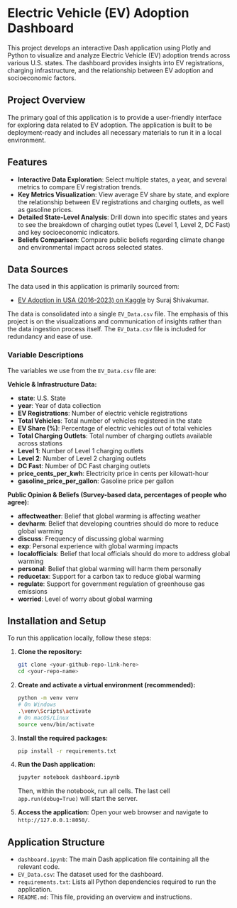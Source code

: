 # Electric Vehicle (EV) Adoption Dashboard

This project develops an interactive Dash application using Plotly and Python to visualize and analyze Electric Vehicle (EV) adoption trends across various U.S. states. The dashboard provides insights into EV registrations, charging infrastructure, and the relationship between EV adoption and socioeconomic factors.

## Project Overview

The primary goal of this application is to provide a user-friendly interface for exploring data related to EV adoption. The application is built to be deployment-ready and includes all necessary materials to run it in a local environment.

## Features

* **Interactive Data Exploration**: Select multiple states, a year, and several metrics to compare EV registration trends.
* **Key Metrics Visualization**: View average EV share by state, and explore the relationship between EV registrations and charging outlets, as well as gasoline prices.
* **Detailed State-Level Analysis**: Drill down into specific states and years to see the breakdown of charging outlet types (Level 1, Level 2, DC Fast) and key socioeconomic indicators.
* **Beliefs Comparison**: Compare public beliefs regarding climate change and environmental impact across selected states.

## Data Sources

The data used in this application is primarily sourced from:

* [EV Adoption in USA (2016-2023) on Kaggle](https://www.kaggle.com/datasets/surajshivakumar/ev-adoption-usa/data) by Suraj Shivakumar.

The data is consolidated into a single `EV_Data.csv` file. The emphasis of this project is on the visualizations and communication of insights rather than the data ingestion process itself. The `EV_Data.csv` file is included for redundancy and ease of use.

### Variable Descriptions

The variables we use from the `EV_Data.csv` file are:

**Vehicle & Infrastructure Data:**

* **state**: U.S. State
* **year**: Year of data collection
* **EV Registrations**: Number of electric vehicle registrations
* **Total Vehicles**: Total number of vehicles registered in the state
* **EV Share (%)**: Percentage of electric vehicles out of total vehicles
* **Total Charging Outlets**: Total number of charging outlets available across stations
* **Level 1**: Number of Level 1 charging outlets
* **Level 2**: Number of Level 2 charging outlets
* **DC Fast**: Number of DC Fast charging outlets
* **price\_cents\_per\_kwh**: Electricity price in cents per kilowatt-hour
* **gasoline\_price\_per\_gallon**: Gasoline price per gallon

**Public Opinion & Beliefs (Survey-based data, percentages of people who agree):**

* **affectweather**: Belief that global warming is affecting weather
* **devharm**: Belief that developing countries should do more to reduce global warming
* **discuss**: Frequency of discussing global warming
* **exp**: Personal experience with global warming impacts
* **localofficials**: Belief that local officials should do more to address global warming
* **personal**: Belief that global warming will harm them personally
* **reducetax**: Support for a carbon tax to reduce global warming
* **regulate**: Support for government regulation of greenhouse gas emissions
* **worried**: Level of worry about global warming

## Installation and Setup

To run this application locally, follow these steps:

1. **Clone the repository:**

   ```bash
   git clone <your-github-repo-link-here>
   cd <your-repo-name>
   ```
2. **Create and activate a virtual environment (recommended):**

   ```bash
   python -m venv venv
   # On Windows
   .\venv\Scripts\activate
   # On macOS/Linux
   source venv/bin/activate
   ```
3. **Install the required packages:**

   ```bash
   pip install -r requirements.txt
   ```
4. **Run the Dash application:**

   ```bash
   jupyter notebook dashboard.ipynb
   ```

   Then, within the notebook, run all cells. The last cell `app.run(debug=True)` will start the server.
5. **Access the application:**
   Open your web browser and navigate to `http://127.0.0.1:8050/`.

## Application Structure

* `dashboard.ipynb`: The main Dash application file containing all the relevant code.
* `EV_Data.csv`: The dataset used for the dashboard.
* `requirements.txt`: Lists all Python dependencies required to run the application.
* `README.md`: This file, providing an overview and instructions.
